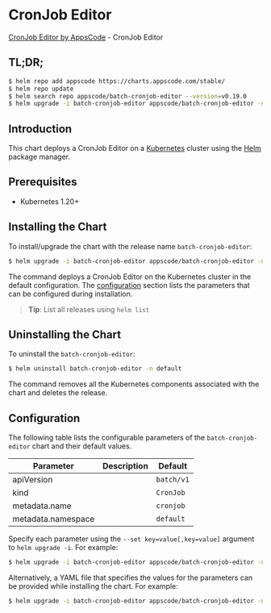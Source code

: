 # CronJob Editor

[CronJob Editor by AppsCode](https://appscode.com) - CronJob Editor

## TL;DR;

```bash
$ helm repo add appscode https://charts.appscode.com/stable/
$ helm repo update
$ helm search repo appscode/batch-cronjob-editor --version=v0.19.0
$ helm upgrade -i batch-cronjob-editor appscode/batch-cronjob-editor -n default --create-namespace --version=v0.19.0
```

## Introduction

This chart deploys a CronJob Editor on a [Kubernetes](http://kubernetes.io) cluster using the [Helm](https://helm.sh) package manager.

## Prerequisites

- Kubernetes 1.20+

## Installing the Chart

To install/upgrade the chart with the release name `batch-cronjob-editor`:

```bash
$ helm upgrade -i batch-cronjob-editor appscode/batch-cronjob-editor -n default --create-namespace --version=v0.19.0
```

The command deploys a CronJob Editor on the Kubernetes cluster in the default configuration. The [configuration](#configuration) section lists the parameters that can be configured during installation.

> **Tip**: List all releases using `helm list`

## Uninstalling the Chart

To uninstall the `batch-cronjob-editor`:

```bash
$ helm uninstall batch-cronjob-editor -n default
```

The command removes all the Kubernetes components associated with the chart and deletes the release.

## Configuration

The following table lists the configurable parameters of the `batch-cronjob-editor` chart and their default values.

|     Parameter      | Description |        Default        |
|--------------------|-------------|-----------------------|
| apiVersion         |             | <code>batch/v1</code> |
| kind               |             | <code>CronJob</code>  |
| metadata.name      |             | <code>cronjob</code>  |
| metadata.namespace |             | <code>default</code>  |


Specify each parameter using the `--set key=value[,key=value]` argument to `helm upgrade -i`. For example:

```bash
$ helm upgrade -i batch-cronjob-editor appscode/batch-cronjob-editor -n default --create-namespace --version=v0.19.0 --set apiVersion=batch/v1
```

Alternatively, a YAML file that specifies the values for the parameters can be provided while
installing the chart. For example:

```bash
$ helm upgrade -i batch-cronjob-editor appscode/batch-cronjob-editor -n default --create-namespace --version=v0.19.0 --values values.yaml
```
